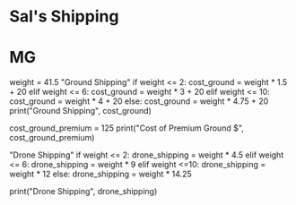 # Sal's Shipping
# MG

weight = 41.5
"Ground Shipping"
if weight <= 2:
  cost_ground = weight * 1.5 + 20
elif weight <= 6:
  cost_ground = weight * 3 + 20
elif weight <= 10:
  cost_ground = weight * 4 + 20
else:
  cost_ground = weight * 4.75 + 20
print("Ground Shipping", cost_ground)

cost_ground_premium = 125
print("Cost of Premium Ground $", cost_ground_premium)

"Drone Shipping"
if weight <= 2:
    drone_shipping = weight * 4.5
elif weight <= 6:
    drone_shipping = weight * 9
elif weight <=10:
  drone_shipping = weight * 12
else:
  drone_shipping = weight * 14.25

print("Drone Shipping", drone_shipping)
